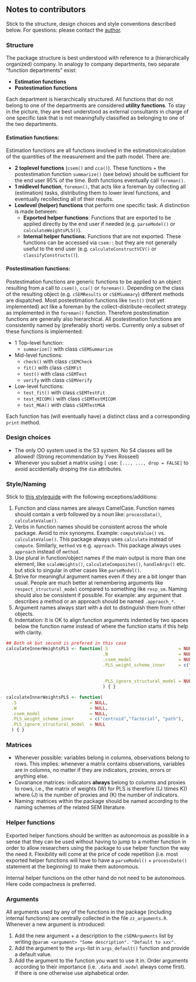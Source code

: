
## Notes to contributors

Stick to the structure, design choices and style conventions described
below. For questions: please contact the
[author](mailto:manuel.steiner@uni-wuerzburg.de).

### Structure

The package structure is best understood with reference to a
(hierarchically organized) company. In analogy to company departments,
two separate “function departments” exist:

  - **Estimation functions**
  - **Postestimation functions**

Each department is hierarchically structured. All functions that do not
belong to one of the departments are considered **utility functions**.
To stay in the picture, they are best understood as external consultants
in charge of one specific task that is not meaningfully classified as
belonging to one of the two departments.

#### Estimation functions:

Estimation functions are all functions involved in the
estimation/calculation of the quantities of the measurement and the path
model. There are:

  - **2 toplevel functions** (`csem()` and `cca()`). These functions +
    the postestimation function `summarize()` (see below) should be
    sufficient for the end user 95% of the time. Both functions
    eventually call `foreman()`.
  - **1 midlevel function**, `foreman()`, that acts like a foreman by
    collecting all (estimation) tasks, distributing them to lower level
    functions, and eventually recollecting all of their results.
  - **Lowlevel (helper) functions** that perform one specific task. A
    distinction is made between:
      - **Exported helper functions**: Functions that are exported to be
        applied directly by the end user if needed (e.g. `parseModel()`
        or `calculateWeightsPLS()`).
      - **Internal helper functions**: Functions that are not exported.
        These functions can be accessed via `csem::` but they are not
        generally useful to the end user (e.g. `calculateConstructVCV()`
        or `classifyConstructs()`).

#### Postestimation functions:

Postestimation functions are generic functions to be applied to an
object resulting from a call to `csem()`, `cca()` or `foreman()`.
Depending on the class of the resulting object (e.g. `cSEMResults` or
`cSEMSummary`) different methods are dispatched. Most postestimation
functions like `test()` (not yet implemented) act like a foreman by the
collect-distribute-recollect strategy as implemented in the `foreman()`
function. Therefore postestimation functions are generally also
hierarchical. All postestimation functions are consistently named by
(preferably short) verbs. Currently only a subset of these functions is
implemented:

  - 1 Top-level function:
      - `summarize()` with class `cSEMSummarize`
  - Mid-level functions:
      - `check()` with class `cSEMCheck`
      - `fit()` with class `cSEMFit`
      - `test()` with class `cSEMTest`
      - `verify` with class `cSEMVerify`
  - Low-level functions:
      - `test_fit()` with class `cSEMTestFit`
      - `test_MICOM()` with class `cSEMTestMICOM`
      - `test_MGA()` with class `cSEMTestMGA`

Each function has (will eventually have) a distinct class and a
corresponding `print` method.

### Design choices

  - The only OO system used is the S3 system. No S4 classes will be
    allowed\! (Strong recommendation by Yves Rosseel)
  - Whenever you subset a matrix using `[` use: `[..., ..., drop =
    FALSE]` to avoid accidentally droping the `dim` attributes.

### Style/Naming

Stick to [this styleguide](http://style.tidyverse.org/) with the
following exceptions/additions:

1.  Function and class names are always CamelCase. Function names should
    contain a verb followed by a noun like: `processData()`,
    `calculateValue()`.
2.  Verbs in function names should be consistent across the whole
    package. Avoid to mix synonyms. Example: `computeValue()` vs.
    `calculateValue()`. This package always uses `calculate` instead of
    `compute`. Similarly, `method` vs e.g. `approach`. This package
    always uses `approach` instead of `method`.
3.  Use plural in function/object names if the main output is more than
    one element, like `scaleWeights()`, `calculateComposites()`,
    `handleArgs()` etc. but stick to singular in other cases like
    `parseModel()`.
4.  Strive for meaningful argument names even if they are a bit longer
    than usual. People are much better at remembering arguments like
    `respect_structural_model` compared to something like `resp_sm`.
    Naming should also be consistent if possible. For example: any
    argument that describes a method or an approach should be named
    `.appraoch_*`.
5.  Argument names always start with a dot to distinguish them from
    other objects.
6.  Indentation: It is OK to align function arguments indented by two
    spaces below the function name instead of where the function starts
    if this help with clarity.

<!-- end list -->

``` r
## Both ok but second is prefered in this case
calculateInnerWeightsPLS <- function(.S                           = NULL,
                                     .W                           = NULL,
                                     .csem_model                  = NULL,
                                     .PLS_weight_scheme_inner     = c("centroid",
                                                                      "factorial", 
                                                                      "path"),
                                     .PLS_ignore_structural_model = NULL
                                     ) { }

calculateInnerWeightsPLS <- function(
  .S                            = NULL,
  .W                            = NULL,
  .csem_model                   = NULL,
  .PLS_weight_scheme_inner      = c("centroid","factorial", "path"),
  .PLS_ignore_structural_model  = NULL
  ) { }
```

### Matrices

  - Whenever possible: variables belong in columns, observations belong
    to rows. This implies: whenever a matrix contains observations,
    variables are in columns, no matter if they are indicators, proxies,
    errors or anything else.
  - Covariance matrices: indicators **always** belong to columns and
    proxies to rows, i.e., the matrix of weights \(W\) for PLS is
    therefore \((J \times K)\) where \(J\) is the number of proxies and
    \(K\) the number of indicators.
  - Naming: matrices within the package should be named according to the
    naming schemes of the related SEM literature.

### Helper functions

Exported helper functions should be written as autonomous as possible in
a sense that they can be used without having to jump to a mother
function in order to allow researchers using the package to use helper
function the way the need it. Flexibility will come at the price of code
repetition (i.e. most exported helper functions will have to have a
`parseModel()` + `processDate()` statement at the beginning) to make
them autonomous.

Internal helper functions on the other hand do not need to be
autonomous. Here code compactness is preferred.

### Arguments

All arguments used by any of the functions in the package (including
internal functions) are centrally collected in the file
`zz_arguments.R`. Whenever a new argument is introduced:

1.  Add the new argument + a description to the `cSEMArguments` list by
    writing `@param <argument> "Some description". "Default to xxx".`
2.  Add the argument to the `args`-list in `args_default()` function and
    provide a default value.
3.  Add the argument to the function you want to use it in. Order
    arguments according to their importance (i.e. `.data` and `.model`
    always come first). if there is one otherwise use alphabetical
    order.
